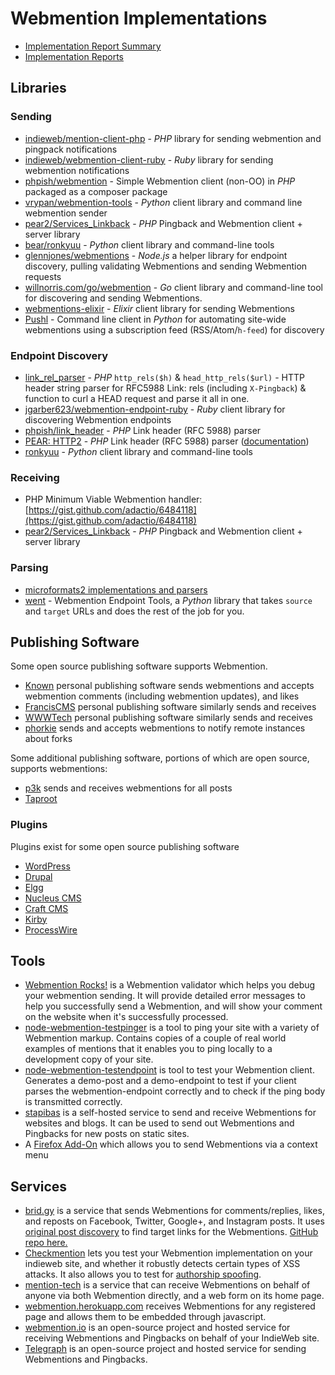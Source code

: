 # Webmention Implementations

* [Implementation Report Summary](https://webmention.net/implementation-reports/summary/)
* [Implementation Reports](https://webmention.net/implementation-reports/)

## Libraries

### Sending

* [indieweb/mention-client-php](https://github.com/indieweb/mention-client-php) - *PHP* library for sending webmention and pingpack notifications
* [indieweb/webmention-client-ruby](https://github.com/indieweb/webmention-client-ruby) - *Ruby* library for sending webmention notifications
* [phpish/webmention](https://github.com/phpish/webmention) - Simple Webmention client (non-OO) in *PHP* packaged as a composer package
* [vrypan/webmention-tools](https://github.com/vrypan/webmention-tools) - *Python* client library and command line webmention sender
* [pear2/Services_Linkback](https://github.com/pear2/Services_Linkback) - *PHP* Pingback and Webmention client + server library
* [bear/ronkyuu](https://github.com/bear/ronkyuu) - *Python* client library and command-line tools
* [glennjones/webmentions](https://github.com/glennjones/webmentions) - *Node.js* a helper library for endpoint discovery, pulling validating Webmentions and sending Webmention requests
* [willnorris.com/go/webmention](https://willnorris.com/go/webmention) - *Go* client library and command-line tool for discovering and sending Webmentions.
* [webmentions-elixir](https://github.com/ckruse/webmentions-elixir) - *Elixir* client library for sending Webmentions
* [Pushl](https://github.com/PlaidWeb/Pushl) - Command line client in *Python* for automating site-wide webmentions using a subscription feed (RSS/Atom/`h-feed`) for discovery

### Endpoint Discovery
* [link_rel_parser](https://github.com/indieweb/link-rel-parser-php/blob/master/src/IndieWeb/link_rel_parser.php) - *PHP* `http_rels($h)` &amp; `head_http_rels($url)` - HTTP header string parser for RFC5988 Link: rels (including `X-Pingback`) &amp; function to curl a HEAD request and parse it all in one.
* [jgarber623/webmention-endpoint-ruby](https://github.com/jgarber623/webmention-endpoint-ruby) - *Ruby* client library for discovering Webmention endpoints
* [phpish/link_header](https://github.com/phpish/link_header) - *PHP* Link header (RFC 5988) parser
* [PEAR: HTTP2](http://pear.php.net/package/HTTP2) - *PHP* Link header (RFC 5988) parser ([documentation](http://pear.php.net/manual/en/package.http.http2.parselinks.php))
* [ronkyuu](http://indiewebcamp.com/ronkyuu) - *Python* client library and command-line tools

### Receiving
* PHP Minimum Viable Webmention handler: [https://gist.github.com/adactio/6484118](https://gist.github.com/adactio/6484118)
* [pear2/Services_Linkback](https://github.com/pear2/Services_Linkback) - *PHP* Pingback and Webmention client + server library

### Parsing
* [microformats2 implementations and parsers](http://microformats.org/wiki/microformats2#Implementations)
* [went](https://github.com/fiatjaf/went) - Webmention Endpoint Tools, a *Python* library that takes `source` and `target` URLs and does the rest of the job for you.

## Publishing Software

Some open source publishing software supports Webmention.

* [Known](http://withknown.com) personal publishing software sends webmentions and accepts webmention comments (including webmention updates), and likes
* [FrancisCMS](https://github.com/FrancisCMS) personal publishing software similarly sends and receives
* [WWWTech](https://indiewebcamp.com/WWWTech) personal publishing software similarly sends and receives
* [phorkie](https://sourceforge.net/projects/phorkie/) sends and accepts webmentions to notify remote instances about forks

Some additional publishing software, portions of which are open source, supports webmentions:

* [p3k](https://p3k.io) sends and receives webmentions for all posts
* [Taproot](https://indiewebcamp.com/Taproot)

### Plugins

Plugins exist for some open source publishing software

* [WordPress](https://wordpress.org/plugins/webmention/)
* [Drupal](https://www.drupal.org/project/vinculum)
* [Elgg](https://github.com/mapkyca/elgg-webmention)
* [Nucleus CMS](https://github.com/gRegorLove/nucleus-plugin-webmention)
* [Craft CMS](https://github.com/jgarber623/craft-webmention-client)
* [Kirby](https://github.com/bastianallgeier/kirby-webmentions)
* [ProcessWire](http://modules.processwire.com/modules/webmention/)

## Tools

* [Webmention Rocks!](https://webmention.rocks/) is a Webmention validator which helps you debug your webmention sending. It will provide detailed error messages to help you successfully send a Webmention, and will show your comment on the website when it's successfully processed.
* [node-webmention-testpinger](https://github.com/voxpelli/node-webmention-testpinger) is a tool to ping your site with a variety of Webmention markup. Contains copies of a couple of real world examples of mentions that it enables you to ping locally to a development copy of your site.
* [node-webmention-testendpoint](https://github.com/pfefferle/node-webmention-testendpoint) is tool to test your Webmention client. Generates a demo-post and a demo-endpoint to test if your client parses the webmention-endpoint correctly and to check if the ping body is transmitted correctly.
* [stapibas](http://indiewebcamp.com/stapibas) is a self-hosted service to send and receive Webmentions for websites and blogs. It can be used to send out Webmentions and Pingbacks for new posts on static sites.
* A [Firefox Add-On](https://addons.mozilla.org/fr/firefox/addon/webmention/) which allows you to send Webmentions via a context menu

## Services

* [brid.gy](http://brid.gy/) is a service that sends Webmentions for comments/replies, likes, and reposts on Facebook, Twitter, Google+, and Instagram posts. It uses [original post discovery](http://indiewebcamp.com/original_post_discovery) to find target links for the Webmentions. [GitHub repo here.](https://github.com/snarfed/bridgy)
* [Checkmention](https://checkmention.appspot.com/) lets you test your Webmention implementation on your indieweb site, and whether it robustly detects certain types of XSS attacks. It also allows you to test for [authorship spoofing](http://indiewebcamp.com/authorship#Spoofing).
* [mention-tech](http://mention-tech.appspot.com/) is a service that can receive Webmentions on behalf of anyone via both Webmention directly, and a web form on its home page.
* [webmention.herokuapp.com](https://webmention.herokuapp.com/) receives Webmentions for any registered page and allows them to be embedded through javascript.
* [webmention.io](https://webmention.io) is an open-source project and hosted service for receiving Webmentions and Pingbacks on behalf of your IndieWeb site.
* [Telegraph](https://telegraph.p3k.io) is an open-source project and hosted service for sending Webmentions and Pingbacks.
